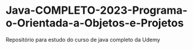 # Java-COMPLETO-2023-Programa-o-Orientada-a-Objetos-e-Projetos
Repositório para estudo do curso de java completo da Udemy
